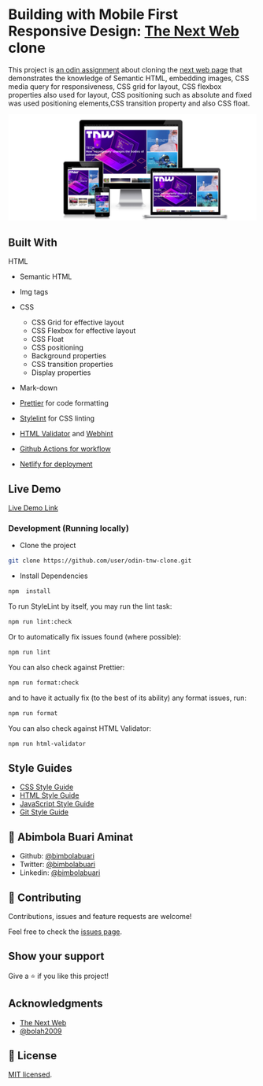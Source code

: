 # Building with Mobile First Responsive Design: [The Next Web](https://thenextweb.com/) clone

This project is [an odin assignment](https://www.theodinproject.com/courses/html-and-css/lessons/building-with-responsive-design) about cloning the [next web page](https://thenextweb.com/) that demonstrates the knowledge of Semantic HTML, embedding images, CSS media query for responsiveness, CSS grid for layout, CSS flexbox properties also used for layout, CSS positioning such as absolute and fixed was used positioning elements,CSS transition property and also CSS float.

![screenshot](./image/tnw-app-screenshot.png)

## Built With

HTML

- Semantic HTML
- Img tags

- CSS

  - CSS Grid for effective layout
  - CSS Flexbox for effective layout
  - CSS Float
  - CSS positioning
  - Background properties
  - CSS transition properties
  - Display properties

- Mark-down
- [Prettier](https://prettier.io/) for code formatting
- [Stylelint](https://stylelint.io/) for CSS linting
- [HTML Validator](https://validator.w3.org/) and [Webhint](https://webhint.io/)
- [Github Actions for workflow](https://github.com/features/actions)
- [Netlify for deployment](https://app.netlify.com/)

## Live Demo

[Live Demo Link]()

### Development (Running locally)

- Clone the project

```bash
git clone https://github.com/user/odin-tnw-clone.git

```

- Install Dependencies

```bash
npm  install
```

To run StyleLint by itself, you may run the lint task:

```bash
npm run lint:check
```

Or to automatically fix issues found (where possible):

```bash
npm run lint
```

You can also check against Prettier:

```bash
npm run format:check
```

and to have it actually fix (to the best of its ability) any format issues, run:

```bash
npm run format
```

You can also check against HTML Validator:

```bash
npm run html-validator
```

## Style Guides

- [CSS Style Guide](http://udacity.github.io/frontend-nanodegree-styleguide/css.html)
- [HTML Style Guide](http://udacity.github.io/frontend-nanodegree-styleguide/index.html)
- [JavaScript Style Guide](http://udacity.github.io/frontend-nanodegree-styleguide/javascript.html)
- [Git Style Guide](https://udacity.github.io/git-styleguide/)

## 👤 Abimbola Buari Aminat

- Github: [@bimbolabuari](https://github.com/bimbolabuari)
- Twitter: [@bimbolabuari](https://twitter.com/bimbolabuari)
- Linkedin: [@bimbolabuari](https://www.linkedin.com/in/bimbolabuari)

## 🤝 Contributing

Contributions, issues and feature requests are welcome!

Feel free to check the [issues page](../../issues).

## Show your support

Give a ⭐️ if you like this project!

## Acknowledgments

- [The Next Web](https://thenextweb.com/)
- [@bolah2009](https://github.com/bolah2009)

## 📝 License

[MIT licensed](./LICENSE).

